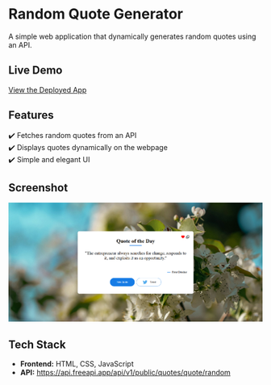 # Random Quote Generator  

A simple web application that dynamically generates random quotes using an API.

## Live Demo  
[View the Deployed App](https://random-quote-hub.netlify.app/)  

## Features  
✔️ Fetches random quotes from an API  
✔️ Displays quotes dynamically on the webpage  
✔️ Simple and elegant UI  

## Screenshot

![Web View](https://github.com/TyagiManshi/random-quote-generator/blob/main/screenshot.png)

## Tech Stack  
- **Frontend:** HTML, CSS, JavaScript  
- **API:**  https://api.freeapi.app/api/v1/public/quotes/quote/random

